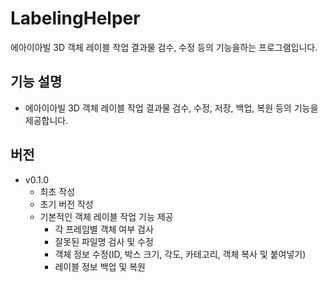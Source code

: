 # LabelingHelper
에아이아빌 3D 객체 레이블 작업 결과물 검수, 수정 등의 기능을하는 프로그램입니다.

## 기능 설명

- 에아이아빌 3D 객체 레이블 작업 결과물 검수, 수정, 저장, 백업, 복원 등의 기능을 제공합니다.

## 버전

- v0.1.0
    - 최초 작성
    - 초기 버전 작성
    - 기본적인 객체 레이블 작업 기능 제공
        - 각 프레임별 객체 여부 검사
        - 잘못된 파일명 검사 및 수정
        - 객체 정보 수정(ID, 박스 크기, 각도, 카테고리, 객체 복사 및 붙여넣기)
        - 레이블 정보 백업 및 복원